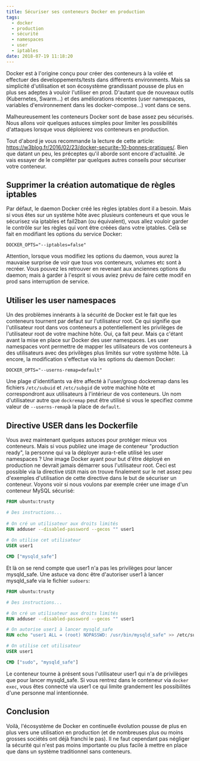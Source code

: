```yaml
---
title: Sécuriser ses conteneurs Docker en production
tags:
  - docker
  - production
  - sécurité
  - namespaces
  - user
  - iptables
date: 2018-07-19 11:18:20
---
```


Docker est à l'origine conçu pour créer des conteneurs à la volée et effectuer des developpements/tests dans différents environments. Mais sa simplicité d'utilisation et son écosystème grandissant pousse de plus en plus ses adeptes à vouloir l'utiliser en prod. D'autant que de nouveaux outils (Kubernetes, Swarm...) et des améliorations récentes (user namespaces, variables d'environnement dans les docker-compose...) vont dans ce sens.  

Malheureusement les conteneurs Docker sont de base assez peu sécurisés. Nous allons 
voir quelques astuces simples pour limiter les possibilités d'attaques lorsque vous déploierez vos conteneurs en production. 

<!-- More -->

Tout d'abord je vous recommande la lecture de cette article: https://w3blog.fr/2016/02/23/docker-securite-10-bonnes-pratiques/. Bien que datant un peu, les préceptes qu'il aborde sont encore d'actualité. Je vais essayer de le compléter par quelques autres conseils pour sécuriser votre conteneur.

## Supprimer la création automatique de règles iptables
Par défaut, le daemon Docker créé les règles iptables dont il a besoin. Mais si vous êtes sur un système hôte avec plusieurs conteneurs et que vous le sécurisez via iptables et fail2ban (ou équivalent), vous allez vouloir garder le contrôle sur les règles qui vont être créées dans votre iptables. Celà se fait en modifiant les options du service Docker:
```
DOCKER_OPTS="--iptables=false"
```
Attention, lorsque vous modifiez les options du daemon, vous aurez la mauvaise surprise de voir que tous vos conteneurs, volumes etc sont à recréer. Vous pouvez les retrouver en revenant aux anciennes options du daemon; mais à garder à l'esprit si vous aviez prévu de faire cette modif en prod sans interruption de service.

## Utiliser les user namespaces
Un des problèmes innérants à la sécurité de Docker est le fait que les conteneurs tournent par defaut sur l'utilisateur root. Ce qui signifie que l'utilisateur root dans vos conteneurs a potentiellement les privilèges de l'utilisateur root de votre machine hôte. Oui, ça fait peur. Mais ça c'étant avant la mise en place sur Docker des user namespaces. Les user namespaces vont permettre de mapper les utilisateurs de vos conteneurs à des utilisateurs avec des privilèges plus limités sur votre système hôte. Là encore, la modification s'effectue via les options du daemon Docker:
```
DOCKER_OPTS="--userns-remap=default"
```
Une plage d'identifiants va être affecté à l'user/group dockremap dans les fichiers `/etc/subuid` et `/etc/subgid` de votre machine hôte et correspondront aux utilisateurs à l'intérieur de vos conteneurs. Un nom d'utilisateur autre que `dockremap` peut être utilisé si vous le specifiez comme valeur de `--userns-remap`à la place de `default`.

## Directive USER dans les Dockerfile
Vous avez maintenant quelques astuces pour protéger mieux vos conteneurs. Mais si vous publiez une image de conteneur "production ready", la personne qui va la déployer aura-t-elle utilisé les user namespaces ? Une image Docker ayant pour but d'être déployé en production ne devrait jamais démarrer sous l'utilisateur root. Ceci est possible via la directive `USER` mais on trouve finalement sur le net assez peu d'exemples d'utilisation de cette directive dans le but de sécuriser un conteneur. Voyons voir si nous voulons par exemple créer une image d'un conteneur MySQL sécurisé:

````dockerfile
FROM ubuntu:trusty

# Des instructions...
  
# On cré un utilisateur aux droits limités
RUN adduser --disabled-password --gecos "" user1
  
# On utilise cet utilisateur
USER user1

CMD ["mysqld_safe"]
````

Et là on se rend compte que user1 n'a pas les privilèges pour lancer mysqld_safe. Une astuce va donc être d'autoriser user1 à lancer mysqld_safe via le fichier `sudoers`:

````dockerfile
FROM ubuntu:trusty

# Des instructions...

# On cré un utilisateur aux droits limités
RUN adduser --disabled-password --gecos "" user1

# On autorise user1 à lancer mysqld_safe
RUN echo "user1 ALL = (root) NOPASSWD: /usr/bin/mysqld_safe" >> /etc/sudoers

# On utilise cet utilisateur
USER user1

CMD ["sudo", "mysqld_safe"]
````
Le conteneur tourne à présent sous l'utilisateur user1 qui n'a de privilèges que pour lancer mysqld_safe. Si vous rentrez dans le conteneur via `docker exec`, vous êtes connecté via user1 ce qui limite grandement les possibilités d'une personne mal intentionnée.

## Conclusion
Voilà, l'écosystème de Docker en continuelle évolution pousse de plus en plus vers une utilisation en production (et de nombreuses plus ou moins grosses sociétés ont déjà franchi le pas). Il ne faut cependant pas négliger la sécurité qui n'est pas moins importante ou plus facile à mettre en place que dans un système traditionnel sans conteneurs.
